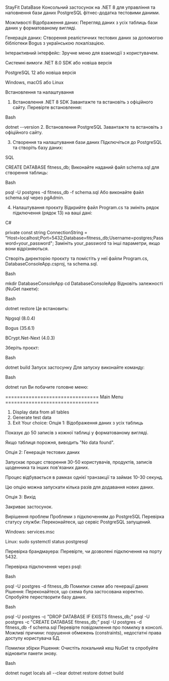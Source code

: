 
StayFit DataBase
Консольний застосунок на .NET 8 для управління та наповнення бази даних PostgreSQL фітнес-додатка тестовими даними.

Можливості
Відображення даних: Перегляд даних з усіх таблиць бази даних у форматованому вигляді.

Генерація даних: Створення реалістичних тестових даних за допомогою бібліотеки Bogus з українською локалізацією.

Інтерактивний інтерфейс: Зручне меню для взаємодії з користувачем.

Системні вимоги
.NET 8.0 SDK або новіша версія

PostgreSQL 12 або новіша версія

Windows, macOS або Linux

Встановлення та налаштування
1. Встановлення .NET 8 SDK
Завантажте та встановіть з офіційного сайту.
Перевірте встановлення:

Bash

dotnet --version
2. Встановлення PostgreSQL
Завантажте та встановіть з офіційного сайту.

3. Створення та налаштування бази даних
Підключіться до PostgreSQL та створіть базу даних:

SQL

CREATE DATABASE fitness_db;
Виконайте наданий файл schema.sql для створення таблиць:

Bash

psql -U postgres -d fitness_db -f schema.sql
Або виконайте файл schema.sql через pgAdmin.

4. Налаштування проєкту
Відкрийте файл Program.cs та змініть рядок підключення (рядок 13) на ваші дані:

C#

private const string ConnectionString = "Host=localhost;Port=5432;Database=fitness_db;Username=postgres;Password=your_password";
Замініть your_password та інші параметри, якщо вони відрізняються.

Створіть директорію проєкту та помістіть у неї файли Program.cs, DatabaseConsoleApp.csproj, та schema.sql.

Bash

mkdir DatabaseConsoleApp
cd DatabaseConsoleApp
Відновіть залежності (NuGet пакети):

Bash

dotnet restore
Це встановить:

Npgsql (8.0.4)

Bogus (35.6.1)

BCrypt.Net-Next (4.0.3)

Зберіть проєкт:

Bash

dotnet build
Запуск застосунку
Для запуску виконайте команду:

Bash

dotnet run
Ви побачите головне меню:

================================           Main Menu            ================================
1. Display data from all tables
2. Generate test data
3. Exit
Your choice:
Опція 1: Відображення даних з усіх таблиць

Показує до 50 записів з кожної таблиці у форматованому вигляді.

Якщо таблиця порожня, виводить "No data found".

Опція 2: Генерація тестових даних

Запускає процес створення 30-50 користувачів, продуктів, записів щоденника та інших пов'язаних даних.

Процес відбувається в рамках однієї транзакції та займає 10-30 секунд.

Цю опцію можна запускати кілька разів для додавання нових даних.

Опція 3: Вихід

Закриває застосунок.

Вирішення проблем
Проблеми з підключенням до PostgreSQL
Перевірка статусу служби: Переконайтеся, що сервіс PostgreSQL запущений.

Windows: services.msc

Linux: sudo systemctl status postgresql

Перевірка брандмауера: Перевірте, чи дозволені підключення на порту 5432.

Перевірка підключення через psql:

Bash

psql -U postgres -d fitness_db
Помилки схеми або генерації даних
Рішення: Переконайтеся, що схема була застосована коректно. Спробуйте перестворити базу даних.

Bash

psql -U postgres -c "DROP DATABASE IF EXISTS fitness_db;"
psql -U postgres -c "CREATE DATABASE fitness_db;"
psql -U postgres -d fitness_db -f schema.sql
Перевірте повідомлення про помилку в консолі. Можливі причини: порушення обмежень (constraints), недостатні права доступу користувача БД.

Помилки збірки
Рішення: Очистіть локальний кеш NuGet та спробуйте відновити пакети знову.

Bash

dotnet nuget locals all --clear
dotnet restore
dotnet build